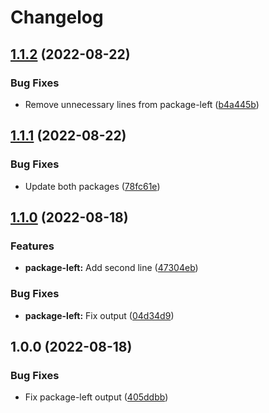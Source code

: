 # Changelog

## [1.1.2](https://github.com/RobertKolner/github-monorepo-release/compare/release-package-left-v1.1.1...release-package-left-v1.1.2) (2022-08-22)


### Bug Fixes

* Remove unnecessary lines from package-left ([b4a445b](https://github.com/RobertKolner/github-monorepo-release/commit/b4a445bbd747fe8ae6f04b7db36d19aedc5038b5))

## [1.1.1](https://github.com/RobertKolner/github-monorepo-release/compare/release-package-left-v1.1.0...release-package-left-v1.1.1) (2022-08-22)


### Bug Fixes

* Update both packages ([78fc61e](https://github.com/RobertKolner/github-monorepo-release/commit/78fc61e75b774e363736a555b15fa2bb279cabe8))

## [1.1.0](https://github.com/RobertKolner/github-monorepo-release/compare/release-package-left-v1.0.0...release-package-left-v1.1.0) (2022-08-18)


### Features

* **package-left:** Add second line ([47304eb](https://github.com/RobertKolner/github-monorepo-release/commit/47304eba310d047c6db4e100676d7194eae98fd1))


### Bug Fixes

* **package-left:** Fix output ([04d34d9](https://github.com/RobertKolner/github-monorepo-release/commit/04d34d9713cfa54927fc240d7b428e88c469f6e7))

## 1.0.0 (2022-08-18)


### Bug Fixes

* Fix package-left output ([405ddbb](https://github.com/RobertKolner/github-monorepo-release/commit/405ddbb1df147b6ea7677f8c01bbfefc07e1e802))
